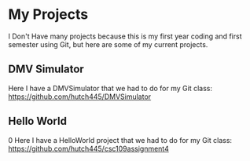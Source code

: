 # My Projects

I Don't Have many projects because this is my first year coding and first semester using Git, but here are some of my current projects.

## DMV Simulator

Here I have a DMVSimulator that we had to do for my Git class: https://github.com/hutch445/DMVSimulator 

## Hello World
0
Here I have a HelloWorld project that we had to do for my Git class: https://github.com/hutch445/csc109assignment4
